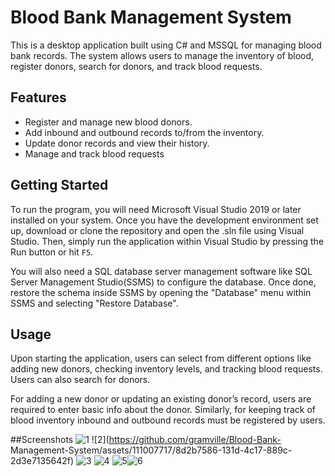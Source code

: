 # Blood Bank Management System

This is a desktop application built using C# and MSSQL for managing blood bank records. The system allows users to manage the inventory of blood, register donors, search for donors, and track blood requests.

## Features

- Register and manage new blood donors.
- Add inbound and outbound records to/from the inventory.
- Update donor records and view their history.
- Manage and track blood requests

## Getting Started

To run the program, you will need Microsoft Visual Studio 2019 or later installed on your system. Once you have the development environment set up, download or clone the repository and open the .sln file using Visual Studio. Then, simply run the application within Visual Studio by pressing the Run button or hit `F5`.

You will also need a SQL database server management software like SQL Server Management Studio(SSMS) to configure the database. Once done, restore the schema inside SSMS by opening the "Database" menu within SSMS and selecting "Restore Database".

## Usage

Upon starting the application, users can select from different options like adding new donors, checking inventory levels, and tracking blood requests. Users can also search for donors.

For adding a new donor or updating an existing donor’s record, users are required to enter basic info about the donor. Similarly, for keeping track of blood inventory inbound and outbound records must be registered by users.

##Screenshots
![1](https://github.com/gramville/Blood-Bank-Management-System/assets/111007717/26df55cb-53a1-48e9-aca5-549c98f9acde)
![2](https://github.com/gramville/Blood-Bank-
Management-System/assets/111007717/8d2b7586-131d-4c17-889c-2d3e7135642f)
![3](https://github.com/gramville/Blood-Bank-Management-System/assets/111007717/48484284-06f2-499c-a44b-40e714fed6b9)
![4](https://github.com/gramville/Blood-Bank-Management-System/assets/111007717/a354b481-2d33-43a5-9369-3dcf0a4ff009)
![5](https://github.com/gramville/Blood-Bank-Management-System/assets/111007717/5277546f-e9d3-4d2c-a0b7-a16fc163ae7c)![6](https://github.com/gramville/Blood-Bank-Management-System/assets/111007717/d988e69c-6155-49d4-9dcd-e0cc9d8fe132)

